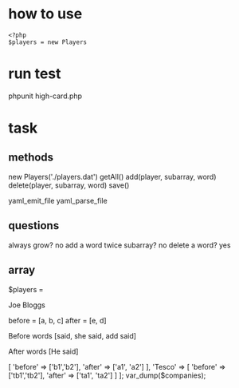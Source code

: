 # how to use

````
<?php
$players = new Players
````


# run test

phpunit high-card.php

# task

## methods

new Players('./players.dat')
getAll()
add(player, subarray, word)
delete(player, subarray, word)
save()

yaml_emit_file
yaml_parse_file

## questions

always grow? no
add a word twice subarray? no
delete a word? yes

## array

$players =

Joe Bloggs

before = [a, b, c]
after = [e, d]

Before words
[said, she said, add said]

After words
[He said]

<?php

$companies = [
  'Next' => [
    'before' => ['b1','b2'],
    'after' => ['a1', 'a2']
  ],
  'Tesco' => [
    'before' => ['tb1','tb2'],
    'after' => ['ta1', 'ta2']
  ]
];

var_dump($companies);
